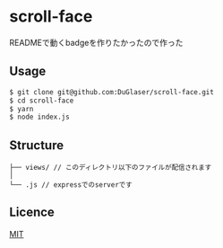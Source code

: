 # scroll-face
READMEで動くbadgeを作りたかったので作った

## Usage

```zsh
$ git clone git@github.com:DuGlaser/scroll-face.git
$ cd scroll-face
$ yarn
$ node index.js
```

## Structure
```
├── views/ // このディレクトリ以下のファイルが配信されます
│   
└── .js // expressでのserverです
```

## Licence

[MIT](https://github.com/DuGlaser/scroll-face/blob/master/LICENSE)
